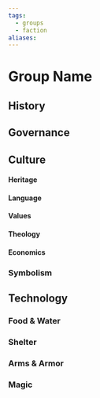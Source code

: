 ```yaml
---
tags:
  - groups
  - faction
aliases:
---
```


# Group Name
## History
## Governance
## Culture
#### Heritage
#### Language
#### Values
#### Theology
#### Economics
### Symbolism
## Technology
### Food & Water
### Shelter
### Arms & Armor
### Magic
